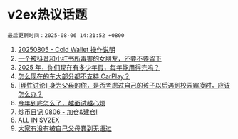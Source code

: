 # v2ex热议话题

`最后更新时间：2025-08-06 14:21:52 +0800`

1. [20250805 - Cold Wallet 操作说明](https://www.v2ex.com/t/1150107)
1. [一个被抖音和小红书所毒害的女朋友，还要不要留下](https://www.v2ex.com/t/1150224)
1. [2025 年，你们现在有多少年假，每年能用得完吗？](https://www.v2ex.com/t/1150241)
1. [怎么现在的车大部分都不支持 CarPlay？](https://www.v2ex.com/t/1150268)
1. [[理性讨论] 身为父母的你，是否考虑过自己的孩子以后遇到校园霸凌时，应该怎么办？](https://www.v2ex.com/t/1150260)
1. [今年到底怎么了，越面试越心烦](https://www.v2ex.com/t/1150167)
1. [炒币日记 0806 - 加仓&建仓!](https://www.v2ex.com/t/1150258)
1. [ALL IN $V2EX](https://www.v2ex.com/t/1150240)
1. [大家有没有被自己父母蠢到无语过](https://www.v2ex.com/t/1150308)

